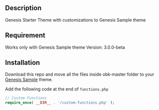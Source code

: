 ## Description

Genesis Starter Theme with customizations to Genesis Sample theme

## Requirement

Works only with Genesis Sample theme Version: 3.0.0-beta

## Installation

Download this repo and move all the files inside obk-master folder to your [Genesis Sample](https://github.com/studiopress/genesis-sample/ "Title") theme.

Add the following code at the end of `functions.php`

```php
// Custom Functions
require_once( __DIR__ . '/custom-functions.php' );
```